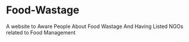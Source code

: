 # Food-Wastage
A website to Aware People About Food Wastage And Having Listed NGOs related to Food Management
